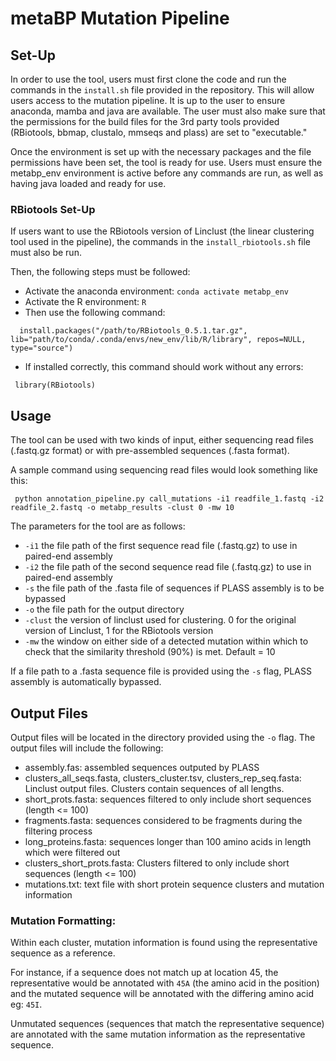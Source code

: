 # metaBP Mutation Pipeline

## Set-Up

In order to use the tool, users must first clone the code and run the commands in the `install.sh` file provided in the repository. This will allow users access to the mutation pipeline. It is up to the user to ensure anaconda, mamba and java are available. The user must also make sure that the permissions for the build files for the 3rd party tools provided (RBiotools, bbmap, clustalo, mmseqs and plass) are set to "executable."

Once the environment is set up with the necessary packages and the file permissions have been set, the tool is ready for use. Users must ensure the metabp_env environment is active before any commands are run, as well as having java loaded and ready for use.

### RBiotools Set-Up
 
If users want to use the RBiotools version of Linclust (the linear clustering tool used in the pipeline), the commands in the `install_rbiotools.sh` file must also be run. 

Then, the following steps must be followed: 
- Activate the anaconda environment: `conda activate metabp_env`
- Activate the R environment: `R`
- Then use the following command:
```
  install.packages("/path/to/RBiotools_0.5.1.tar.gz", lib="path/to/conda/.conda/envs/new_env/lib/R/library", repos=NULL, type="source")
 ```
 - If installed correctly, this command should work without any errors:
 ```
  library(RBiotools)
 ```
 
## Usage
The tool can be used with two kinds of input, either sequencing read files (.fastq.gz format) or with pre-assembled sequences (.fasta format). 

A sample command using sequencing read files would look something like this:
```
 python annotation_pipeline.py call_mutations -i1 readfile_1.fastq -i2 readfile_2.fastq -o metabp_results -clust 0 -mw 10
```

The parameters for the tool are as follows:
- `-i1` the file path of the first sequence read file (.fastq.gz) to use in paired-end assembly
- `-i2` the file path of the second sequence read file (.fastq.gz) to use in paired-end assembly
- `-s` the file path of the .fasta file of sequences if PLASS assembly is to be bypassed
- `-o` the file path for the output directory
- `-clust` the version of linclust used for clustering. 0 for the original version of Linclust, 1 for the RBiotools version 
- `-mw` the window on either side of a detected mutation within which to check that the similarity threshold (90%) is met. Default = 10

If a file path to a .fasta sequence file is provided using the `-s` flag, PLASS assembly is automatically bypassed.

## Output Files
Output files will be located in the directory provided using the `-o` flag. The output files will include the following:
- assembly.fas: assembled sequences outputed by PLASS
- clusters_all_seqs.fasta, clusters_cluster.tsv, clusters_rep_seq.fasta: Linclust output files. Clusters contain sequences of all lengths.  
- short_prots.fasta: sequences filtered to only include short sequences (length <= 100)
- fragments.fasta: sequences considered to be fragments during the filtering process
- long_proteins.fasta: sequences longer than 100 amino acids in length which were filtered out
- clusters_short_prots.fasta: Clusters filtered to only include short sequences (length <= 100)
- mutations.txt: text file with short protein sequence clusters and mutation information

### Mutation Formatting:
Within each cluster, mutation information is found using the representative sequence as a reference. 

For instance, if a sequence does not match up at location 45, the representative would be annotated with `45A` (the amino acid in the position) and the mutated sequence will be annotated with the differing amino acid eg: `45I`. 

Unmutated sequences (sequences that match the representative sequence) are annotated with the same mutation information as the representative sequence.
